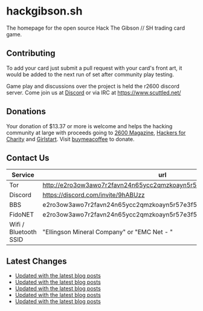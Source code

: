 # hackgibson.sh
The homepage for the open source Hack The Gibson // SH trading card game.


## Contributing

To add your card just submit a pull request with your card's front art, it would be added to the next run of set after community play testing.

Game play and discussions over the project is held the r2600 discord server. Come join us at [Discord](https://discord.com/invite/9hABUzz) or via IRC at https://www.scuttled.net/


## Donations

Your donation of $13.37 or more is welcome and helps the hacking community at large with proceeds going to [2600 Magazine](https://2600.com/), [Hackers for Charity](https://hackersforcharity.org) and [Girlstart](https://girlstart.org).  Visit [buymeacoffee](https://www.buymeacoffee.com/hackgibson.sh) to donate.


## Contact Us

Service | url
-|-
Tor | http://e2ro3ow3awo7r2favn24n65ycc2qmzkoayn5r57e3f56nvjwdcgg32ad.onion
Discord | https://discord.com/invite/9hABUzz
BBS | e2ro3ow3awo7r2favn24n65ycc2qmzkoayn5r57e3f56nvjwdcgg32ad.onion:23
FidoNET | e2ro3ow3awo7r2favn24n65ycc2qmzkoayn5r57e3f56nvjwdcgg32ad.onion:24554
Wifi / Bluetooth SSID | "Ellingson Mineral Company" or "EMC Net - <fidonet address>"

## Latest Changes
<!-- BLOG-POST-LIST:START -->
- [Updated with the latest blog posts](https://github.com/DFW2600/hackgibson.sh/commit/089664872bcf3b8ca3155acf2698f2edf8d14794)
- [Updated with the latest blog posts](https://github.com/DFW2600/hackgibson.sh/commit/a22bbb1279b7834bf90a762e80acb0bc9d0b477c)
- [Updated with the latest blog posts](https://github.com/DFW2600/hackgibson.sh/commit/89d8bd8b85455a2ce8cd35b2a7841ce376d00890)
- [Updated with the latest blog posts](https://github.com/DFW2600/hackgibson.sh/commit/c002e13d16fdb6e5ca1de62672b17bec7ef91515)
- [Updated with the latest blog posts](https://github.com/DFW2600/hackgibson.sh/commit/f315db903fa7e9bdcddbd41e4599b004dd701e35)
<!-- BLOG-POST-LIST:END -->
